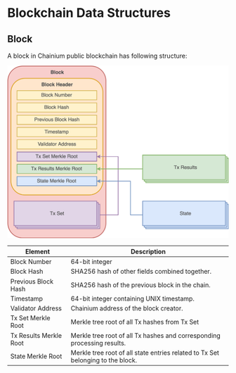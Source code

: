 # Blockchain Data Structures


## Block

A block in Chainium public blockchain has following structure:

![Block Structure](BlockStructure.png)

Element | Description
---|---
Block Number | 64-bit integer
Block Hash | SHA256 hash of other fields combined together.
Previous Block Hash | SHA256 hash of the previous block in the chain.
Timestamp | 64-bit integer containing UNIX timestamp.
Validator Address | Chainium address of the block creator.
Tx Set Merkle Root | Merkle tree root of all Tx hashes from Tx Set
Tx Results Merkle Root | Merkle tree root of all Tx hashes and corresponding processing results.
State Merkle Root | Merkle tree root of all state entries related to Tx Set belonging to the block.
